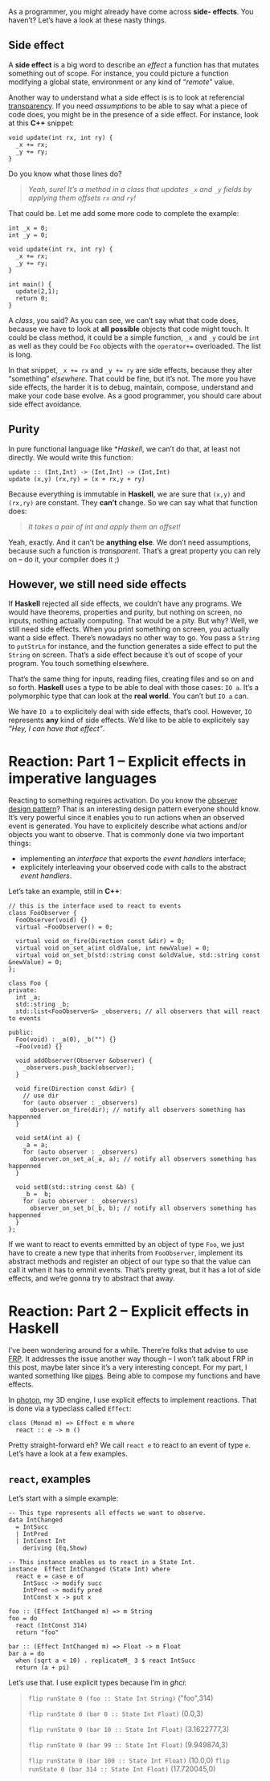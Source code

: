 As a programmer, you might already have come across **side- effects**. You haven’t? Let’s have a look at these nasty
things.

## Side effect

A **side effect** is a big word to describe an *effect* a function has that mutates something out of scope. For
instance, you could picture a function modifying a global state, environment or any kind of “*remote*” value.

Another way to understand what a side effect is is to look at referencial
[transparency](http://en.wikipedia.org/wiki/Referential_transparency_%28computer_science%29). If you
need *assumptions* to be able to say what a piece of code does, you might be in the presence of a side effect.
For instance, look at this **C++** snippet:

```
void update(int rx, int ry) {
  _x += rx;
  _y += ry;
}
```

Do you know what those lines do?

> *Yeah, sure! It’s a method in a class that updates `_x` and `_y` fields by applying them offsets `rx` and `ry`!*

That could be. Let me add some more code to complete the example:

```
int _x = 0;
int _y = 0;

void update(int rx, int ry) {
  _x += rx;
  _y += ry;
}

int main() {
  update(2,1);
  return 0;
}
```

A *class*, you said? As you can see, we can’t say what that code does, because we have to look at **all possible**
objects that code might touch. It could be class method, it could be a simple function, `_x` and `_y` could be `int`
as well as they could be `Foo` objects with the `operator+=` overloaded. The list is long.

In that snippet, `_x += rx` and `_y += ry` are side effects, because they alter “something” *elsewhere*. That could
be fine, but it’s not. The more you have side effects, the harder it is to debug, maintain, compose, understand and
make your code base evolve. As a good programmer, you should care about side effect avoidance.

## Purity

In pure functional language like **Haskell*, we can’t do that, at least not directly. We would write this function:

```
update :: (Int,Int) -> (Int,Int) -> (Int,Int)
update (x,y) (rx,ry) = (x + rx,y + ry)
```

Because everything is immutable in **Haskell**, we are sure that `(x,y)` and `(rx,ry)` are constant. They **can’t**
change. So we can say what that function does:

> *It takes a pair of int and apply them an offset!*

Yeah, exactly. And it can’t be **anything else**. We don’t need assumptions, because such a function is
*transparent*. That’s a great property you can rely on – do it, your compiler does it ;)

## However, we still need side effects

If **Haskell** rejected all side effects, we couldn’t have any programs. We would have theorems, properties and
purity, but nothing on screen, no inputs, nothing actually computing. That would be a pity. But why? Well, we
still need side effects. When you print something on screen, you actually want a side effect. There’s nowadays
no other way to go. You pass a `String` to `putStrLn` for instance, and the function generates a side effect to
put the `String` on screen. That’s a side effect because it’s out of scope of your program. You touch something
elsewhere.

That’s the same thing for inputs, reading files, creating files and so on and so forth. **Haskell** uses a type
to be able to deal with those cases: `IO a`. It’s a polymorphic type that can look at the **real world**. You
can’t but `IO a` can.

We have `IO a` to explicitely deal with side effects, that’s cool. However, `IO` represents **any** kind of side
effects. We’d like to be able to explicitely say *“Hey, I can have that effect”*.

# Reaction: Part 1 – Explicit effects in imperative languages

Reacting to something requires activation. Do you know the
[observer design pattern](http://en.wikipedia.org/wiki/Observer_pattern)? That is an interesting design pattern
everyone should know. It’s very powerful since it enables you to run actions when an observed event is generated.
You have to explicitely describe what actions and/or objects you want to observe. That is commonly done via
two important things:

  - implementing an *interface* that exports the *event handlers* interface;
  - explicitely interleaving your observed code with calls to the abstract *event handlers*.

Let’s take an example, still in **C++**:

```
// this is the interface used to react to events
class FooObserver {
  FooObserver(void) {}
  virtual ~FooObserver() = 0;
  
  virtual void on_fire(Direction const &dir) = 0;
  virtual void on_set_a(int oldValue, int newValue) = 0;
  virtual void on_set_b(std::string const &oldValue, std::string const &newValue) = 0;
};

class Foo {
private:
  int _a;
  std::string _b;
  std::list<FooObserver&> _observers; // all observers that will react to events
  
public:
  Foo(void) : _a(0), _b("") {}
  ~Foo(void) {}
  
  void addObserver(Observer &observer) {
    _observers.push_back(observer);
  }
  
  void fire(Direction const &dir) {
    // use dir
    for (auto observer : _observers)
      observer.on_fire(dir); // notify all observers something has happenned
  }
  
  void setA(int a) {
    _a = a;
    for (auto observer : _observers)
      observer.on_set_a(_a, a); // notify all observers something has happenned
  }
  
  void setB(std::string const &b) {
    _b =  b;
    for (auto observer : _observers)
      observer_on_set_b(_b, b); // notify all observers something has happenned
  }
};
```

If we want to react to events emmitted by an object of type `Foo`, we just have to create a new type
that inherits from `FooObserver`, implement its abstract methods and register an object of our type
so that the value can call it when it has to emmit events. That’s pretty great, but it has a lot of
side effects, and we’re gonna try to abstract that away.

# Reaction: Part 2 – Explicit effects in **Haskell**

I’ve been wondering around for a while. There’re folks that advise to use 
[FRP](https://www.haskell.org/haskellwiki/Functional_Reactive_Programming). It addresses the issue
another way though – I won’t talk about FRP in this post, maybe later since it’s a very interesting
concept. For my part, I wanted something like [pipes](http://hackage.haskell.org/package/pipes).
Being able to compose my functions and have effects.

In [photon](https://github.com/phaazon/photon), my 3D engine, I use explicit effects to implement
reactions. That is done via a typeclass called `Effect`:

```
class (Monad m) => Effect e m where
  react :: e -> m ()
```

Pretty straight-forward eh? We call `react e` to react to an event of type `e`. Let’s have a look
at a few examples.

## `react`, examples

Let’s start with a simple example:

```
-- This type represents all effects we want to observe.
data IntChanged
  = IntSucc
  | IntPred
  | IntConst Int
    deriving (Eq,Show)

-- This instance enables us to react in a State Int.
instance  Effect IntChanged (State Int) where
  react e = case e of
    IntSucc -> modify succ
    IntPred -> modify pred
    IntConst x -> put x

foo :: (Effect IntChanged m) => m String
foo = do
  react (IntConst 314)
  return "foo"

bar :: (Effect IntChanged m) => Float -> m Float
bar a = do
  when (sqrt a < 10) . replicateM_ 3 $ react IntSucc
  return (a + pi)
```

Let’s use that. I use explicit types because I’m in *ghci*:

> `flip runState 0 (foo :: State Int String)`
> ("foo",314)
>
> `flip runState 0 (bar 0 :: State Int Float)`
> (0.0,3)
> 
> `flip runState 0 (bar 10 :: State Int Float)`
> (3.1622777,3)
>
> `flip runState 0 (bar 99 :: State Int Float)`
> (9.949874,3)
>
> `flip runState 0 (bar 100 :: State Int Float)`
> (10.0,0)
> `flip runState 0 (bar 314 :: State Int Float)`
> (17.720045,0)
